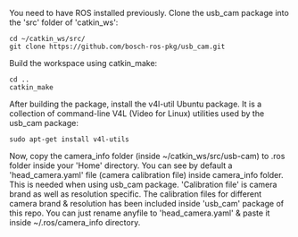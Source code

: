 You need to have ROS installed previously. Clone the usb_cam package into the 'src' folder of 'catkin_ws':
```
cd ~/catkin_ws/src/
git clone https://github.com/bosch-ros-pkg/usb_cam.git
```
Build the workspace using catkin_make:
```
cd ..
catkin_make
```
After building the package, install the v4l-util Ubuntu package. It is a collection of
command-line V4L (Video for Linux) utilities used by the usb_cam package:
```
sudo apt-get install v4l-utils
```
Now, copy the camera_info folder (inside ~/catkin_ws/src/usb-cam) to .ros folder inside your 'Home' directory. You can see by default a 'head_camera.yaml' file (camera calibration file) inside camera_info folder. This is needed when using usb_cam package. 'Calibration file' is camera brand as well as resolution specific. The calibration files for different camera brand & resolution has been included inside 'usb_cam' package of this repo. You can just rename anyfile to 'head_camera.yaml' & paste it inside ~/.ros/camera_info directory.  
